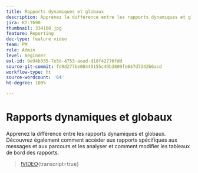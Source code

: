 ```yaml
---
title: Rapports dynamiques et globaux
description: Apprenez la différence entre les rapports dynamiques et globaux. Découvrez également comment accéder aux rapports spécifiques aux messages et aux parcours et les analyser et comment modifier les tableaux de bord des rapports.
jira: KT-7690
thumbnail: 334108.jpg
feature: Reporting
doc-type: feature video
team: PM
role: Admin
level: Beginner
exl-id: 9e94b335-7e5d-4753-aead-d18f42776fdd
source-git-commit: fd9d277be00449155c49b3809fe647d7342b6acd
workflow-type: ht
source-wordcount: '64'
ht-degree: 100%

---
```


# Rapports dynamiques et globaux

Apprenez la différence entre les rapports dynamiques et globaux. Découvrez également comment accéder aux rapports spécifiques aux messages et aux parcours et les analyser et comment modifier les tableaux de bord des rapports.  

>[!VIDEO](https://video.tv.adobe.com/v/334108?quality=12&learn=on){transcript=true}
